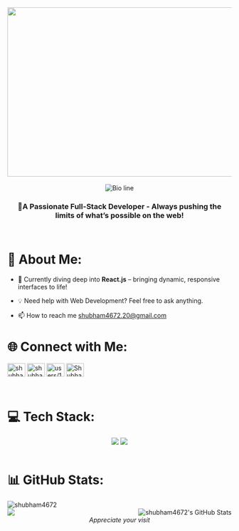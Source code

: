 <div align='center'>
   <img src="https://camo.githubusercontent.com/2366b34bb903c09617990fb5fff4622f3e941349e846ddb7e73df872a9d21233/68747470733a2f2f63646e2e6472696262626c652e636f6d2f75736572732f3733303730332f73637265656e73686f74732f363538313234332f6176656e746f2e676966" height="380" width="600" align="center"/><br/><br/>
</div>
<div align='center'>
   <img src="https://readme-typing-svg.herokuapp.com?font=Poppins&weight=600&size=25&pause=800&color=F7F7F7&background=FFFFFF00&center=true&width=435&lines=Hello%F0%9F%91%8B%2C+I'm+Shubham+Sharma" alt="Bio line" />
</div>

<h3 align="center">🚀A Passionate Full-Stack Developer - Always pushing the limits of what’s possible on the web!</h3><br/>

# 💫 About Me:

- 🌱 Currently diving deep into **React.js** – bringing dynamic, responsive interfaces to life!

- 💡 Need help with Web Development?
Feel free to ask anything.
- 📫 How to reach me shubham4672.20@gmail.com <br/>

# 🌐 Connect with Me:
<p align="left">
<a href="https://twitter.com/shubham5211713" target="blank"><img align="center" src="https://skillicons.dev/icons?i=twitter" alt="shubham52117133" height="30" width="40" /></a>
<a href="https://linkedin.com/in/shubhamsharma888/" target="blank"><img align="center" src="https://skillicons.dev/icons?i=linkedin" alt="shubhamsharma888/" height="30" width="40" /></a>
<a href="https://stackoverflow.com/users/18681952/shubham-sharma" target="blank"><img align="center" src="https://skillicons.dev/icons?i=stackoverflow" alt="users/18681952/shubham-sharma" height="30" width="40" /></a>
<a href="https://discord.gg/Shubham4672" target="blank"><img align="center" src="https://skillicons.dev/icons?i=discord" alt="Shubham4672" height="30" width="40" /></a>
</p> <br/>

# 💻 Tech Stack:
<div align="center">
    <img src="https://skillicons.dev/icons?i=java,css,javascript,html,netlify,vercel,ts,bootstrap,react,nodejs,express,gitlab,github,tailwind,npm" />
    <img src="https://skillicons.dev/icons?i=figma,vscode,git,postman,mysql,pr,vite,idea,notion&theme=light" /><br>
</div>

<br/>

# 📊 GitHub Stats:
<div>
   <img src="https://github-readme-streak-stats.herokuapp.com/?user=shubham4672&theme=highcontrast" align="left" alt="shubham4672" /><br> 
   <img src="https://github-readme-stats.vercel.app/api/top-langs/?username=shubham4672&theme=tokyonight&show_icons=true&hide_border=true&layout=compact" align="right" alt="shubham4672's GitHub Stats" />
</div>

<div align="center">
   <img src="https://visitcount.itsvg.in/api?id=shubham4672&label=Profile%20Views&color=1&icon=5&pretty=true" align="left"/>
   <br/>
   <em>Appreciate your visit</em>
</div>
